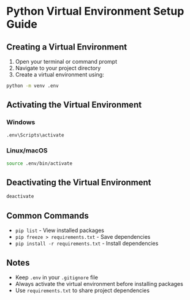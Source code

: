 # Python Virtual Environment Setup Guide

## Creating a Virtual Environment

1. Open your terminal or command prompt
2. Navigate to your project directory
3. Create a virtual environment using:
```bash
python -m venv .env
```

## Activating the Virtual Environment

### Windows
```bash
.env\Scripts\activate
```

### Linux/macOS
```bash
source .env/bin/activate
```

## Deactivating the Virtual Environment
```bash
deactivate
```

## Common Commands
- `pip list` - View installed packages
- `pip freeze > requirements.txt` - Save dependencies
- `pip install -r requirements.txt` - Install dependencies

## Notes
- Keep `.env` in your `.gitignore` file
- Always activate the virtual environment before installing packages
- Use `requirements.txt` to share project dependencies

